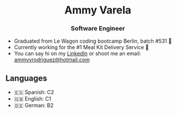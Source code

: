 <h1 align="center">Ammy Varela</h1>
<h3 align="center">Software Engineer</h3>

* Graduated from Le Wagon coding bootcamp Berlin, batch #531 💪
* Currently working for the #1 Meal Kit Delivery Service 🤘
* You can say hi on my [LinkedIn](https://www.linkedin.com/in/ammy-varela-rodriguez/) or shoot me an email: ammyvrodriguez@hotmail.com

<h2 align="left">Languages</h2>

* 🇪🇸 Spanish: C2
* 🇬🇧 English: C1
* 🇩🇪 German: B2
